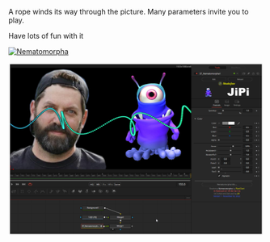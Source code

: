 

<!-- +++ DO NOT REMOVE THIS COMMENT +++ DO NOT ADD OR EDIT ANY TEXT BEFORE THIS LINE +++ IT WOULD BE A REALLY BAD IDEA +++ -->

A rope winds its way through the picture. Many parameters invite you to play.

Have lots of fun with it


[![Nematomorpha](https://user-images.githubusercontent.com/78935215/199840775-9664a888-0599-46f5-b173-99ca873c3013.gif)](Nematomorpha.fuse)

[![Thumbnail](Nematomorpha_screenshot.png)](https://www.shadertoy.com/view/csjGDR "View on Shadertoy.com")

<!-- +++ DO NOT REMOVE THIS COMMENT +++ DO NOT EDIT ANY TEXT THAT COMES AFTER THIS LINE +++ TRUST ME: JUST DON'T DO IT +++ -->

